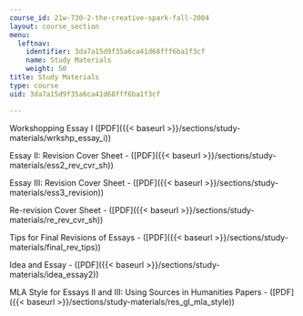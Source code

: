```yaml
---
course_id: 21w-730-2-the-creative-spark-fall-2004
layout: course_section
menu:
  leftnav:
    identifier: 3da7a15d9f35a6ca41d68fff6ba1f3cf
    name: Study Materials
    weight: 50
title: Study Materials
type: course
uid: 3da7a15d9f35a6ca41d68fff6ba1f3cf

---
```


Workshopping Essay I ([PDF]({{< baseurl >}}/sections/study-materials/wrkshp_essay_i))

Essay II: Revision Cover Sheet - ([PDF]({{< baseurl >}}/sections/study-materials/ess2_rev_cvr_sh))

Essay III: Revision Cover Sheet - ([PDF]({{< baseurl >}}/sections/study-materials/ess3_revision))

Re-revision Cover Sheet - ([PDF]({{< baseurl >}}/sections/study-materials/re_rev_cvr_sh))

Tips for Final Revisions of Essays - ([PDF]({{< baseurl >}}/sections/study-materials/final_rev_tips))

Idea and Essay - ([PDF]({{< baseurl >}}/sections/study-materials/idea_essay2))

MLA Style for Essays II and III: Using Sources in Humanities Papers - ([PDF]({{< baseurl >}}/sections/study-materials/res_gl_mla_style))